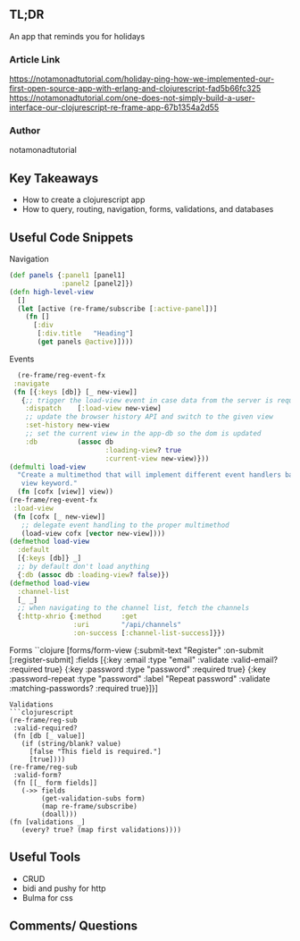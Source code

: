 ## TL;DR
An app that reminds you for holidays

### Article Link
https://notamonadtutorial.com/holiday-ping-how-we-implemented-our-first-open-source-app-with-erlang-and-clojurescript-fad5b66fc325
https://notamonadtutorial.com/one-does-not-simply-build-a-user-interface-our-clojurescript-re-frame-app-67b1354a2d55
### Author
notamonadtutorial
## Key Takeaways
* How to create a clojurescript app
* How to query, routing, navigation, forms, validations, and databases

## Useful Code Snippets
Navigation
```clojure
(def panels {:panel1 [panel1]
             :panel2 [panel2]})
(defn high-level-view 
  []
  (let [active (re-frame/subscribe [:active-panel])]
    (fn []
      [:div
       [:div.title   "Heading"]
       (get panels @active)])))

```
Events
```clojure
  (re-frame/reg-event-fx
 :navigate
 (fn [{:keys [db]} [_ new-view]]
   {;; trigger the load-view event in case data from the server is required
    :dispatch    [:load-view new-view] 
    ;; update the browser history API and switch to the given view
    :set-history new-view
    ;; set the current view in the app-db so the dom is updated
    :db          (assoc db
                        :loading-view? true
                        :current-view new-view)}))
(defmulti load-view
  "Create a multimethod that will implement different event handlers based on the
   view keyword."
  (fn [cofx [view]] view))
(re-frame/reg-event-fx
 :load-view
 (fn [cofx [_ new-view]]
   ;; delegate event handling to the proper multimethod
   (load-view cofx [vector new-view])))
(defmethod load-view 
  :default
  [{:keys [db]} _]
  ;; by default don't load anything
  {:db (assoc db :loading-view? false)})
(defmethod load-view
  :channel-list
  [_ _]
  ;; when navigating to the channel list, fetch the channels
  {:http-xhrio {:method     :get
                :uri        "/api/channels"
                :on-success [:channel-list-success]}})
```
Forms
``clojure
[forms/form-view {:submit-text "Register"
                  :on-submit   [:register-submit]
                  :fields      [{:key      :email
                                 :type     "email"
                                 :validate :valid-email?
                                 :required true}
                                {:key      :password
                                 :type     "password"
                                 :required true}
                                {:key      :password-repeat
                                 :type     "password"
                                 :label    "Repeat password"
                                 :validate :matching-passwords?
                                 :required true}]}]
```
Validations
```clojurescript
(re-frame/reg-sub
 :valid-required?
 (fn [db [_ value]]
   (if (string/blank? value)
     [false "This field is required."]
     [true])))
(re-frame/reg-sub
 :valid-form?
 (fn [[_ form fields]]
   (->> fields
        (get-validation-subs form)
        (map re-frame/subscribe)
        (doall)))
(fn [validations _]
   (every? true? (map first validations))))
```

## Useful Tools
* CRUD
* bidi and pushy for http
* Bulma for css

## Comments/ Questions
